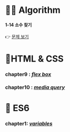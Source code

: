 # 👩‍💻 Algorithm
#### 1-14 소수 찾기
👉 [문제 보기](https://github.com/gay0ung/Algorithm/blob/master/PROGRAMMERS/LEVEL_01/%E2%9C%A8%20code-re/14_%EC%86%8C%EC%88%98%EC%B0%BE%EA%B8%B0.html)

# 👾HTML & CSS
### chapter9 : [*flex box*](https://github.com/gay0ung/TIL_note/blob/master/HTML&CSS_%EA%B9%80%EB%B2%84%EA%B7%B8/THEORY/09_flexbox.mdhttps://github.com/gay0ung/TIL_note/blob/master/HTML&CSS_%EA%B9%80%EB%B2%84%EA%B7%B8/THEORY/09_flexbox.md)
### chapter10 :  [*media query*](https://github.com/gay0ung/TIL_note/blob/master/HTML&CSS_%EA%B9%80%EB%B2%84%EA%B7%B8/THEORY/10_media%20query.md)

# 🎯 ES6
### chapter1:  [*variables*](https://github.com/gay0ung/JS_study/blob/master/ES6/theory/01.VARIABLES.md)


